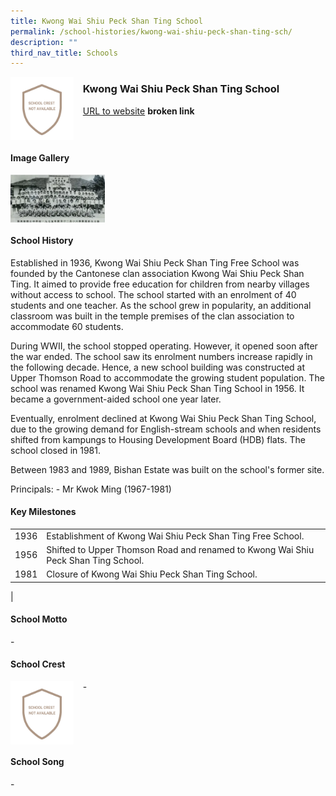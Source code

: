 ```yaml
---
title: Kwong Wai Shiu Peck Shan Ting School
permalink: /school-histories/kwong-wai-shiu-peck-shan-ting-sch/
description: ""
third_nav_title: Schools
---
```

<img src="/images/kwspstsch1.png" style="width:20%;margin-right:15px;" align = "left">

### **Kwong Wai Shiu Peck Shan Ting School**
[URL to website](https://academyofsingaporeteachers.moe.edu.sg/moehc/school-histories/school/-) **broken link**

<br clear="left">

#### **Image Gallery**

<p><a href="/images/kwspstsch2.jpg">  
<img src="/images/kwspstsch2.jpg" style="width:30%;margin-right:15px;" align = "left">
</a></p>

<br clear="left">

#### **School History**
Established in 1936, Kwong Wai Shiu Peck Shan Ting Free School was founded by the Cantonese clan association Kwong Wai Shiu Peck Shan Ting. It aimed to provide free education for children from nearby villages without access to school. The school started with an enrolment of 40 students and one teacher. As the school grew in popularity, an additional classroom was built in the temple premises of the clan association to accommodate 60 students.  
  
During WWII, the school stopped operating. However, it opened soon after the war ended. The school saw its enrolment numbers increase rapidly in the following decade. Hence, a new school building was constructed at Upper Thomson Road to accommodate the growing student population. The school was renamed Kwong Wai Shiu Peck Shan Ting School in 1956. It became a government-aided school one year later.  
  
Eventually, enrolment declined at Kwong Wai Shiu Peck Shan Ting School, due to the growing demand for English-stream schools and when residents shifted from kampungs to Housing Development Board (HDB) flats. The school closed in 1981.  
  
Between 1983 and 1989, Bishan Estate was built on the school's former site.

Principals:
\- Mr Kwok Ming (1967-1981)

#### **Key Milestones**

|  |  |
|:---:|---|
| 1936 | Establishment of Kwong Wai Shiu Peck Shan Ting Free School. |
| 1956 | Shifted to Upper Thomson Road and renamed to Kwong Wai Shiu Peck Shan Ting School. |
| 1981 | Closure of Kwong Wai Shiu Peck Shan Ting School. |
|

#### **School Motto**
\-

#### **School Crest**
<img src="/images/kwspstsch1.png" style="width:20%;margin-right:15px;" align = "left">

\-

<br clear="left">

#### **School Song**
\-